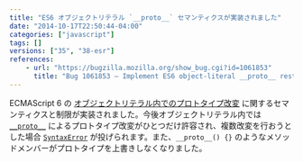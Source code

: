 ```yaml
---
title: "ES6 オブジェクトリテラル `__proto__` セマンティクスが実装されました"
date: "2014-10-17T22:50:44-04:00"
categories: ["javascript"]
tags: []
versions: ["35", "38-esr"]
references:
    - url: "https://bugzilla.mozilla.org/show_bug.cgi?id=1061853"
      title: "Bug 1061853 – Implement ES6 object-literal __proto__ restrictions/semantics"
---
```

ECMAScript 6 の [オブジェクトリテラル内でのプロトタイプ改変](https://developer.mozilla.org/docs/Web/JavaScript/Reference/Operators/Object_initializer#Prototype_mutation) に関するセマンティクスと制限が実装されました。今後オブジェクトリテラル内では [`__proto__`](https://developer.mozilla.org/docs/Web/JavaScript/Reference/Global_Objects/Object/proto) によるプロトタイプ改変がひとつだけ許容され、複数改変を行おうとした場合 [`SyntaxError`](https://developer.mozilla.org/docs/Web/JavaScript/Reference/Global_Objects/SyntaxError) が投げられます。また、`__proto__() {}` のようなメソッドメンバーがプロトタイプを上書きしなくなりました。
